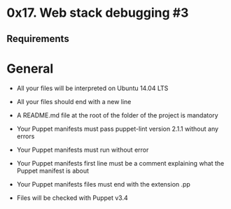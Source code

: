 # 0x17. Web stack debugging #3
## Requirements
# General

* All your files will be interpreted on Ubuntu 14.04 LTS

* All your files should end with a new line

* A README.md file at the root of the folder of the project is mandatory

* Your Puppet manifests must pass puppet-lint version 2.1.1 without any errors

* Your Puppet manifests must run without error

* Your Puppet manifests first line must be a comment explaining what the Puppet manifest is about

* Your Puppet manifests files must end with the extension .pp

* Files will be checked with Puppet v3.4